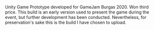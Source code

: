 Unity Game Prototype developed for GameJam Burgas 2020. Won third price.
This build is an early version used to present the game during the event, but further development has been conducted. 
Nevertheless, for preservation's sake this is the build I have chosen to upload.
